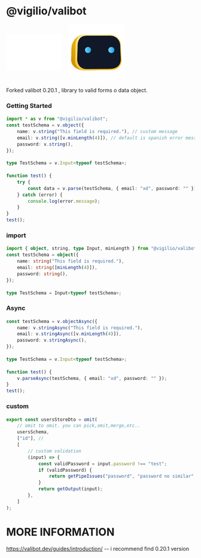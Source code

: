 # @vigilio/valibot

<div style="display:flex; gap:1rem;">
<img src="./logo.png" width="150" style="object-fit: contain"/>
<img src="./valibot.png" width="150" style="object-fit: cover"/>
</div>
<br/>
Forked valibot 0.20.1 , library to valid forms o data object.

### Getting Started

```ts
import * as v from "@vigilio/valibot";
const testSchema = v.object({
    name: v.string("This field is required."), // custom message
    email: v.string([v.minLength(4)]), // default is spanish error messagef
    password: v.string(),
});

type TestSchema = v.Input<typeof testSchema>;

function test() {
    try {
        const data = v.parse(testSchema, { email: "xd", password: "" }); //
    } catch (error) {
        console.log(error.message);
    }
}
test();
```

### import

```ts
import { object, string, type Input, minLength } from "@vigilio/valibot";
const testSchema = object({
    name: string("This field is required."),
    email: string([minLength(4)]),
    password: string(),
});

type TestSchema = Input<typeof testSchema>;
```

### Async

```ts
const testSchema = v.objectAsync({
    name: v.stringAsync("This field is required."),
    email: v.stringAsync([v.minLength(4)]),
    password: v.stringAsync(),
});

type TestSchema = v.Input<typeof testSchema>;

function test() {
    v.parseAsync(testSchema, { email: "xd", password: "" });
}
test();
```

### custom

```ts
export const usersStoreDto = omit(
    // omit to omit. you can pick,omit,merge,etc..
    usersSchema,
    ["id"], //
    [
        // custom validation
        (input) => {
            const validPassword = input.password !== "test";
            if (validPassword) {
                return getPipeIssues("password", "password no similar", input);
            }
            return getOutput(input);
        },
    ]
);
```

# MORE INFORMATION

https://valibot.dev/guides/introduction/ -- i recommend find 0.20.1 version
